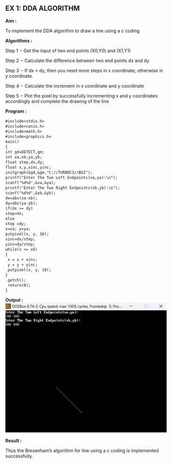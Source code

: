 ## EX 1: DDA ALGORITHM 

**Aim :**

To  implement the DDA algorithm to draw a line using a c coding

**Algorithms :**

Step 1 − Get the input of two end points (X0,Y0) and (X1,Y1)

Step 2 − Calculate the difference between two end points dx and  dy 

Step 3 − If dx > dy, then you need more steps in x coordinate; otherwise in y coordinate.

Step 4 − Calculate the increment in x coordinate and y coordinate

Step 5 − Plot the pixel by successfully incrementing x and y coordinates accordingly and complete the drawing of the line

**Program :**

```
#include<stdio.h>
#include<conio.h>
#include<math.h>
#include<graphics.h>
main()
{
int gd=DETECT,gm;
int xa,xb,ya,yb;
float step,dx,dy;
float x,y,xinc,yinc;
initgraph(&gd,&gm,"C://TURBOC3//BGI");
printf("Enter The Two Left Endpoints(xa,ya):\n");
scanf("%d%d",&xa,&ya);
printf("Enter The Two Right Endpoints(xb,yb):\n");
scanf("%d%d",&xb,&yb);
dx=abs(xa-xb);
dy=abs(ya-yb);
if(dx >= dy)
step=dx;
else
step =dy;
x=xa; y=ya;
putpixel(x, y, 10);
xinc=dx/step;
yinc=dy/step;
while(x <= xb)
{
 x = x + xinc;
 y = y + yinc;
 putpixel(x, y, 10);
}
 getch();
 return(0);
}
```

**Output :**
![alt text](ex1game.jpg)


**Result :**

Thus the Bresenham’s algorithm for line using a c coding is implemented successfully.
